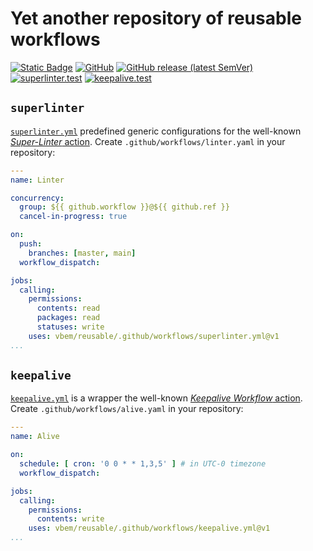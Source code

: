 # Yet another repository of reusable workflows

[![Static Badge](https://img.shields.io/badge/GitHub%20Actions-reusable%20workflows-blue?logo=github)](https://docs.github.com/en/actions/using-workflows/reusing-workflows)
[![GitHub](https://img.shields.io/github/license/vbem/reusable?color=blue)](LICENSE)
[![GitHub release (latest SemVer)](https://img.shields.io/github/v/release/vbem/reusable?label=Release&logo=github)](https://github.com/vbem/reusable/releases)
[![superlinter.test](https://github.com/vbem/reusable/actions/workflows/superlinter.test.yml/badge.svg)](https://github.com/vbem/reusable/actions/workflows/superlinter.test.yml)
[![keepalive.test](https://github.com/vbem/reusable/actions/workflows/keepalive.test.yml/badge.svg)](https://github.com/vbem/reusable/actions/workflows/keepalive.test.yml)

## `superlinter`

[`superlinter.yml`](.github/workflows/superlinter.yml) predefined generic configurations for the well-known [*Super-Linter* action](https://github.com/marketplace/actions/super-linter). Create `.github/workflows/linter.yaml` in your repository:

```yaml
---
name: Linter

concurrency:
  group: ${{ github.workflow }}@${{ github.ref }}
  cancel-in-progress: true

on:
  push:
    branches: [master, main]
  workflow_dispatch:

jobs:
  calling:
    permissions:
      contents: read
      packages: read
      statuses: write
    uses: vbem/reusable/.github/workflows/superlinter.yml@v1
...
```

## `keepalive`

[`keepalive.yml`](.github/workflows/keepalive.yml) is a wrapper the well-known [*Keepalive Workflow* action](https://github.com/marketplace/actions/keepalive-workflow). Create `.github/workflows/alive.yaml` in your repository:

```yaml
---
name: Alive

on:
  schedule: [ cron: '0 0 * * 1,3,5' ] # in UTC-0 timezone
  workflow_dispatch:

jobs:
  calling:
    permissions:
      contents: write
    uses: vbem/reusable/.github/workflows/keepalive.yml@v1
...
```
